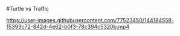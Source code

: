 #Turtle vs Traffic



https://user-images.githubusercontent.com/77523450/144184558-15393c72-842d-4e62-b0f3-78c394c5320b.mp4

